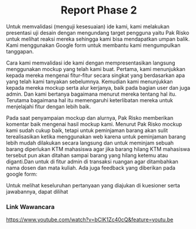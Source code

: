 <h1 align="center"> Report Phase 2 </h1>
Untuk memvalidasi (menguji kesesuaian) ide kami, kami melakukan presentasi uji desain dengan mengundang target pengguna yaitu Pak Risko untuk melihat reaksi mereka sehingga kami bisa mendapatkan umpan balik. Kami menggunakan Google form untuk membantu kami mengumpulkan tanggapan.


Cara kami memvalidasi ide kami dengan mempresentasikan langsung menggunakan mockup yang telah kami buat. Pertama, kami menunjukkan kepada mereka mengenai fitur-fitur secara singkat yang berdasarkan apa yang telah kami tanyakan sebelumnya. Kemudian kami menunjukkan kepada mereka mockup serta alur kerjanya, baik pada bagian user dan juga admin. Dan kami bertanya bagaimana menurut mereka tentang hal itu. Terutama bagaimana hal itu memengaruhi keterlibatan mereka untuk menjelajahi fitur dengan lebih baik.

Pada saat penyampaian mockup dan alurnya, Pak Risko memberikan komentar baik mengenai hasil mockup kami. Menurut Pak Risko mockup kami sudah cukup baik, tetapi untuk peminjaman barang akan sulit terealisasikan ketika menggunakan web karena untuk peminjaman barang lebih mudah dilakukan secara langsung dan untuk meminjam sebuah barang diperlukan KTM mahasiswa agar jika barang hilang KTM mahasiswa tersebut pun akan ditahan sampai barang yang hilang ketemu atau diganti.Dan untuk di fitur admin di transaksi ruangan agar ditambahkan nama dosen dan mata kuliah. Ada juga feedback yang diberikan pada google form:

Untuk melihat keseluruhan pertanyaan yang diajukan di kuesioner serta jawabannya, dapat dilihat

### Link Wawancara
https://www.youtube.com/watch?v=bCIK1Zc40cQ&feature=youtu.be
